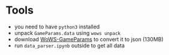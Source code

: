 # Tools
- you need to have `python3` installed
- unpack `GameParams.data` using `wows unpack`
- download [WoWS-GameParams](https://github.com/EdibleBug/WoWS-GameParams) to convert it to json (130MB)
- run `data_parser.ipynb` outside to get all data
